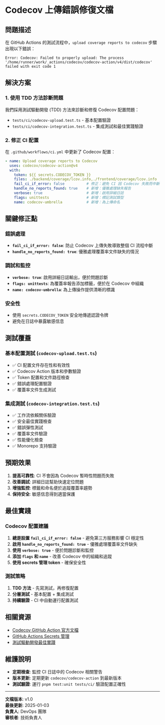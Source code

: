 # Codecov 上傳錯誤修復文檔

## 問題描述

在 GitHub Actions 的測試流程中，`upload coverage reports to codecov` 步驟出現以下錯誤：

```
Error: Codecov: Failed to properly upload: The process '/home/runner/work/_actions/codecov/codecov-action/v4/dist/codecov' failed with exit code 1
```

## 解決方案

### 1. 使用 TDD 方法診斷問題

我們採用測試驅動開發 (TDD) 方法來診斷和修復 Codecov 配置問題：

- `tests/ci/codecov-upload.test.ts` - 基本配置驗證
- `tests/ci/codecov-integration.test.ts` - 集成測試和最佳實踐驗證

### 2. 修正 CI 配置

在 `.github/workflows/ci.yml` 中更新了 Codecov 配置：

```yaml
- name: Upload coverage reports to Codecov
  uses: codecov/codecov-action@v4
  with:
    token: ${{ secrets.CODECOV_TOKEN }}
    files: ./backend/coverage/lcov.info,./frontend/coverage/lcov.info
    fail_ci_if_error: false          # 修正：避免 CI 因 Codecov 失敗而中斷
    handle_no_reports_found: true    # 新增：優雅處理缺失報告
    verbose: true                    # 新增：啟用詳細日誌
    flags: unittests                 # 新增：標記測試類型
    name: codecov-umbrella           # 新增：為上傳命名
```

## 關鍵修正點

### 錯誤處理
- **`fail_ci_if_error: false`**: 防止 Codecov 上傳失敗導致整個 CI 流程中斷
- **`handle_no_reports_found: true`**: 優雅處理覆蓋率文件缺失的情況

### 調試和監控
- **`verbose: true`**: 啟用詳細日誌輸出，便於問題診斷
- **`flags: unittests`**: 為覆蓋率報告添加標籤，便於在 Codecov 中組織
- **`name: codecov-umbrella`**: 為上傳操作提供清晰的標識

### 安全性
- 使用 `secrets.CODECOV_TOKEN` 安全地傳遞認證令牌
- 避免在日誌中暴露敏感信息

## 測試覆蓋

### 基本配置測試 (`codecov-upload.test.ts`)
- ✅ CI 配置文件存在性和有效性
- ✅ Codecov Action 版本和參數驗證
- ✅ Token 配置和文件路徑檢查
- ✅ 錯誤處理配置驗證
- ✅ 覆蓋率文件生成測試

### 集成測試 (`codecov-integration.test.ts`)
- ✅ 工作流依賴關係驗證
- ✅ 安全最佳實踐檢查
- ✅ 錯誤彈性測試
- ✅ 覆蓋率文件驗證
- ✅ 性能優化檢查
- ✅ Monorepo 支持驗證

## 預期效果

1. **提高可靠性**: CI 不會因為 Codecov 暫時性問題而失敗
2. **改善調試**: 詳細日誌幫助快速定位問題
3. **增強監控**: 標籤和命名便於追蹤覆蓋率趨勢
4. **保持安全**: 敏感信息得到適當保護

## 最佳實踐

### Codecov 配置建議
1. **總是設置 `fail_ci_if_error: false`** - 避免第三方服務影響 CI 穩定性
2. **啟用 `handle_no_reports_found: true`** - 優雅處理覆蓋率文件缺失
3. **使用 `verbose: true`** - 便於問題診斷和監控
4. **添加 `flags` 和 `name`** - 改善 Codecov 中的組織和追蹤
5. **使用 secrets 管理 token** - 確保安全性

### 測試策略
1. **TDD 方法** - 先寫測試，再修復配置
2. **分層測試** - 基本配置 + 集成測試
3. **持續驗證** - CI 中自動運行配置測試

## 相關資源

- [Codecov GitHub Action 官方文檔](https://github.com/codecov/codecov-action)
- [GitHub Actions Secrets 管理](https://docs.github.com/en/actions/security-guides/encrypted-secrets)
- [測試驅動開發最佳實踐](https://martinfowler.com/bliki/TestDrivenDevelopment.html)

## 維護說明

- **定期檢查**: 監控 CI 日誌中的 Codecov 相關警告
- **版本更新**: 定期更新 `codecov/codecov-action` 到最新版本
- **測試驗證**: 運行 `pnpm test:unit tests/ci/` 驗證配置正確性

---

**文檔版本**: v1.0  
**最後更新**: 2025-01-03  
**負責人**: DevOps 團隊  
**審核者**: 技術負責人